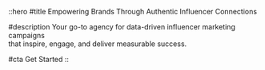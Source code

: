 ::hero
#title
Empowering Brands Through Authentic Influencer Connections

#description
Your go-to agency for data-driven influencer marketing campaigns <br/> that inspire, engage, and deliver measurable success.

#cta
Get Started
::
